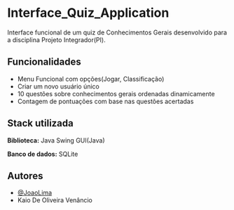 
# Interface_Quiz_Application

Interface funcional de um quiz de Conhecimentos Gerais desenvolvido para a disciplina Projeto Integrador(PI).



## Funcionalidades

-  Menu Funcional com opções(Jogar, Classificação)
-  Criar um novo usuário único
-  10 questões sobre conhecimentos gerais ordenadas dinamicamente 
- Contagem de pontuações com base nas questões acertadas


## Stack utilizada

**Biblioteca:** Java Swing GUI(Java)

**Banco de dados:** SQLite


## Autores

- [@JoaoLima](https://github.com/joaolima16)
- Kaio De Oliveira Venâncio

